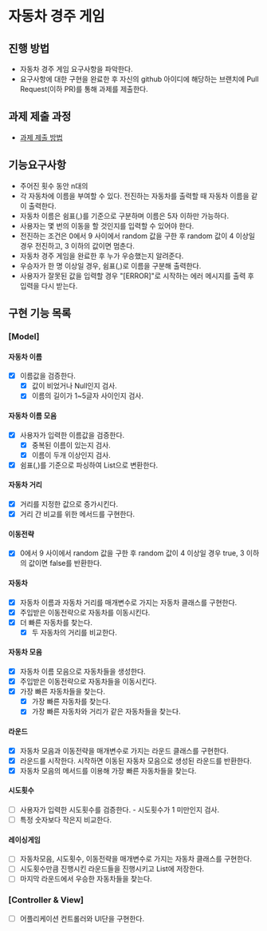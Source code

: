 # 자동차 경주 게임
## 진행 방법
* 자동차 경주 게임 요구사항을 파악한다.
* 요구사항에 대한 구현을 완료한 후 자신의 github 아이디에 해당하는 브랜치에 Pull Request(이하 PR)를 통해 과제를 제출한다.

## 과제 제출 과정
* [과제 제출 방법](https://github.com/next-step/nextstep-docs/tree/master/precourse)

## 기능요구사항
* 주어진 횟수 동안 n대의 
* 각 자동차에 이름을 부여할 수 있다. 전진하는 자동차를 출력할 때 자동차 이름을 같이 출력한다.
* 자동차 이름은 쉼표(,)를 기준으로 구분하며 이름은 5자 이하만 가능하다.
* 사용자는 몇 번의 이동을 할 것인지를 입력할 수 있어야 한다.
* 전진하는 조건은 0에서 9 사이에서 random 값을 구한 후 random 값이 4 이상일 경우 전진하고, 3 이하의 값이면 멈춘다.
* 자동차 경주 게임을 완료한 후 누가 우승했는지 알려준다.
* 우승자가 한 명 이상일 경우, 쉼표(,)로 이름을 구분해 출력한다.
* 사용자가 잘못된 값을 입력할 경우 "[ERROR]"로 시작하는 에러 메시지를 출력 후 입력을 다시 받는다.

## 구현 기능 목록
### [Model]
#### 자동차 이름
* [X] 이름값을 검증한다.
  * [X] 값이 비었거나 Null인지 검사.
  * [X] 이름의 길이가 1~5글자 사이인지 검사.
#### 자동차 이름 모음
* [X] 사용자가 입력한 이름값을 검증한다.
  * [X] 중복된 이름이 있는지 검사.
  * [X] 이름이 두개 이상인지 검사.
* [X] 쉼표(,)를 기준으로 파싱하여 List<Name>으로 변환한다.
#### 자동차 거리
* [X] 거리를 지정한 값으로 증가시킨다.
* [X] 거리 간 비교를 위한 메서드를 구현한다.
#### 이동전략
* [X] 0에서 9 사이에서 random 값을 구한 후 random 값이 4 이상일 경우 true, 3 이하의 값이면 false를 반환한다.
#### 자동차
* [X] 자동차 이름과 자동차 거리를 매개변수로 가지는 자동차 클래스를 구현한다.
* [X] 주입받은 이동전략으로 자동차를 이동시킨다.
* [X] 더 빠른 자동차를 찾는다.
  * [X] 두 자동차의 거리를 비교한다.
#### 자동차 모음
* [X] 자동차 이름 모음으로 자동차들을 생성한다.
* [X] 주입받은 이동전략으로 자동차들을 이동시킨다.
* [X] 가장 빠른 자동차들을 찾는다.
  * [X] 가장 빠른 자동차를 찾는다.
  * [X] 가장 빠른 자동차와 거리가 같은 자동차들을 찾는다.
#### 라운드
* [X] 자동차 모음과 이동전략을 매개변수로 가지는 라운드 클래스를 구현한다.
* [X] 라운드를 시작한다. 시작하면 이동된 자동차 모음으로 생성된 라운드를 반환한다.
* [X] 자동차 모음의 메서드를 이용해 가장 빠른 자동차들을 찾는다.
#### 시도횟수
* [ ] 사용자가 입력한 시도횟수를 검증한다. - 시도횟수가 1 미만인지 검사.
* [ ] 특정 숫자보다 작은지 비교한다.
#### 레이싱게임
* [ ] 자동차모음, 시도횟수, 이동전략을 매개변수로 가지는 자동차 클래스를 구현한다.
* [ ] 시도횟수만큼 진행시킨 라운드들을 진행시키고 List<Round>에 저장한다.
* [ ] 마지막 라운드에서 우승한 자동차들을 찾는다.

### [Controller & View]
* [ ] 어플리케이션 컨트롤러와 UI단을 구현한다.
